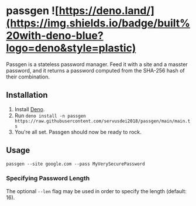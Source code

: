 # passgen ![https://deno.land/](https://img.shields.io/badge/built%20with-deno-blue?logo=deno&style=plastic)
Passgen is a stateless password manager. Feed it with a site and a masster password, and it returns a password computed from the SHA-256 hash of their combination.

## Installation
 1. Install [Deno](https://deno.land/).
 2. Run `deno install -n passgen https://raw.githubusercontent.com/servusdei2018/passgen/main/main.ts`
 3. You're all set. Passgen should now be ready to rock.

## Usage
```
passgen --site google.com --pass MyVerySecurePassword
```

### Specifying Password Length
The optional `--len` flag may be used in order to specify the length (default: 16).